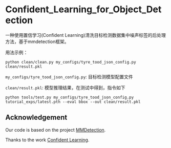 # Confident_Learning_for_Object_Detection
一种使用置信学习(Confident Learning)清洗目标检测数据集中噪声标签的后处理方法，基于mmdetection框架。

用法示例：
```
python clean/clean.py my_configs/tyre_tood_json_config.py clean/result.pkl 
```
`my_configs/tyre_tood_json_config.py`: 目标检测模型配置文件

`clean/result.pkl`: 模型推理结果，在测试中得到，指令如下
```
python tools/test.py my_configs/tyre_tood_json_config.py tutorial_exps/latest.pth --eval bbox --out clean/result.pkl
```

## Acknowledgement

Our code is based on the project [MMDetection](https://github.com/open-mmlab/mmdetection).

Thanks to the work [Confident Learning](https://github.com/cleanlab/cleanlab).

